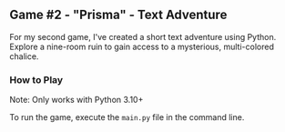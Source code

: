 ## Game #2 - "Prisma" - Text Adventure
For my second game, I've created a short text adventure using Python. Explore a nine-room ruin to gain access to a mysterious, multi-colored chalice.
### How to Play
Note: Only works with Python 3.10+

To run the game, execute the `main.py` file in the command line.